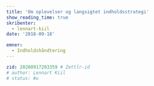```yaml
---
title: 'Om oplevelser og langsigtet indholdsstrategi'
show_reading_time: true
skribenter:
  - lennart-kiil
date: '2018-09-18'

emner:
  - Indholdshåndtering
---
```




```yaml
zid: 20200917203359 # Zettlr-id
# author: Lennart Kiil
# status: #u
```
